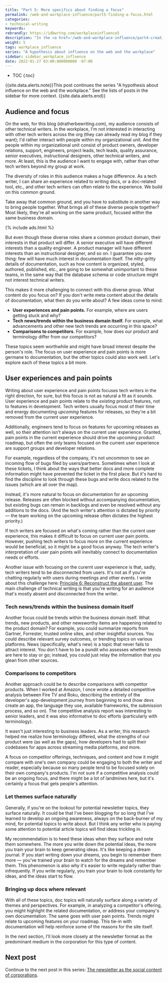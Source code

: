 ```yaml
---
title: "Part 5: More specifics about finding a focus"
permalink: /web-and-workplace-influence/part5-finding-a-focus.html
categories:
- technical-writing
keywords:
rebrandly: https://idbwrtng.com/workplaceinfluence5
description: "In the <a href='/web-and-workplace-influence/part4-creating-engaging-content.html'>previous post</a>, I debated about the type of content that engages an audience versus the type of content engages the writer. I said  the thinking/writing process is probably more valuable than the subject, but also that the subject should be something you, the writer, should be naturally drawn to because you'll be most productive being in that space. At the same time, if you want to engage a particular audience, you need to find topics that both you and the audience resonate with, which might be challenging. In this section, I'll get a little more down-to-earth about my audience and focus."
weight: 5
tags: workplace_influence
series: "A hypothesis about influence on the web and the workplace"
sidebar: sidebar_workplace_influence
date: 2022-01-27 03:00:000000000 -07:00
---
```


* TOC
{:toc}

{{site.data.alerts.note}}This post continues the series "A hypothesis about influence on the web and the workplace." See the lists of posts in the sidebar for more context. {{site.data.alerts.end}}

## Audience and focus

On the web, for this blog (idratherbewriting.com), my audience consists of other technical writers. In the workplace, I'm not interested in interacting with other tech writers across the org (they can already read my blog if they want); I'd rather interact with people within my organizational unit. And the people within my organizational unit consist of product owners, developer relations, support, engineers, project leads, tech leads, quality assurance, senior executives, instructional designers, other technical writers, and more. At least, this is the audience I want to engage with, rather than other tech writers beyond my group at work.

The diversity of roles in this audience makes a huge difference. As a tech writer, I can share an experience related to writing docs, or a doc-related tool, etc., and other tech writers can often relate to the experience. We build on this common ground.

Take away that common ground, and you have to substitute in another way to bring people together. What brings all of these diverse people together? Most likely, they're all working on the same product, focused within the same business domain.

{% include ads.html %}

But even though these diverse roles share a common product domain, their interests in that product will differ. A senior executive will have different interests than a quality engineer. A product manager will have different interests than an instructional designer, and so on. I guarantee you one thing: few will have much interest in documentation itself. The nitty-gritty details of documentation, such as how content is organized, styled, authored, published, etc., are going to be somewhat unimportant to these teams, in the same way that the database schema or code structure might not interest technical writers.

This makes it more challenging to connect with this diverse group. What content do you focus on? If you don't write meta content about the details of documentation, what then do you write about? A few ideas come to mind:

* **User experiences and pain points.** For example, where are users getting stuck and why?
* **Tech news/trends within the business domain itself.** For example, what advancements and other new tech trends are occurring in this space?
* **Comparisons to competitors**. For example, how does our product and terminology differ from our competitors?

These topics seem worthwhile and might have broad interest despite the person's role. The focus on user experience and pain points is more germane to documentation, but the other topics could also work well. Let's explore each of these topics a bit more.

## User experiences and pain points

Writing about user experience and pain points focuses tech writers in the right direction, for sure, but this focus is not as natural a fit as it sounds. User experience and pain points relate to the *existing* product features, not to features in development. Tech writers usually focus most of their time and energy documenting *upcoming* features for releases, so they're a bit removed from the current user experience.

Additionally, engineers tend to focus on features for upcoming releases as well, so their attention isn't always on the current user experience. Granted, pain points in the current experience should drive the upcoming product roadmap, but often the only teams focused on the current user experience are support groups and developer relations.

For example, regardless of the company, it's not uncommon to see an incoming flow of bugs filed by users/partners. Sometimes when I look at these tickets, I think about the ways that better docs and more complete information might have prevented the ticket in the first place. But it's hard to find the discipline to look through these bugs and write docs related to the issues (which are all over the map).

Instead, it's more natural to focus on documentation for an upcoming release. Releases are often blocked without accompanying documentation, but existing bugs can remain in backlogs and even be resolved without any additions to the docs. (And the tech writer's attention is dictated by priority &mdash; the team working on the upcoming release often dictates the highest priority.)

If tech writers are focused on what's coming rather than the current user experience, this makes it difficult to focus on current user pain points. However, pushing tech writers to focus more on the current experience would be beneficial, so it might be a good focus anyway. The tech writer's interpretation of user pain points will inevitably connect to documentation needs or efforts.

Another issue with focusing on the curernt user experience is that, sadly, tech writers tend to be disconnected from users. It's not as if you're chatting regularly with users during meetings and other events. I wrote about this challenge here: [Principle 6: Reconstruct the absent user](https://idratherbewriting.com/simplifying-complexity/reconstructing-the-absent-user.html). The main challenge of technical writing is that you're writing for an audience that's mostly absent and disconnected from the writer.

### Tech news/trends within the business domain itself

Another focus could be trends within the business domain itself. What trends, new products, and other newsworthy items are happening related to the product domain? For example, you could summarize reports from Gartner, Forrester, trusted online sites, and other insightful sources. You could describe relevant survey outcomes, or trending topics on various platforms. News (specifically, what's new) is a topic that never fails to attract interest. You don't have to be a pundit who assesses whether trends are here to stay or go; instead, you could just relay the information that you glean from other sources.

### Comparisons to competitors

Another approach could be to describe comparisons with competitor products. When I worked at Amazon, I once wrote a detailed competitive analysis between Fire TV and Roku, describing the entirety of the developer's app-development journey from beginning to end (how devs create an app, the language they use, available frameworks, the submission process, and so on). The competitive analysis report was interesting to senior leaders, and it was also informative to doc efforts (particularly with terminology).

It wasn't just interesting to business leaders. As a writer, this research helped me realize how terminology differed, what the strengths of our product were (as well as the gaps), how developers had to split their codebases for apps across streaming media platforms, and more.

A focus on competitor offerings, techniques, and content and how it might compare with one's own company could be engaging to both the writer and reader, especially because so many people tend to be focused solely on their own company's products. I'm not sure if a competitive analysis could be an ongoing focus, and there might be a lot of landmines here, but it's certainly a focus that gets people's attention.

### Let themes surface naturally

Generally, if you're on the lookout for potential newsletter topics, they surface naturally. It could be that I've been blogging for so long that I've learned to develop an ongoing awareness, always on the back-burner of my mind, for potential topics to write about. But I think any writer who is paying some attention to potential article topics will find ideas trickling in.

My recommendation is to heed these ideas when they surface and note them somewhere. The more you write down the potential ideas, the more you train your brain to keep generating ideas. It's like keeping a dream journal. If you start writing down your dreams, you begin to remember them more &mdash; you've trained your brain to watch for the dreams and remember them. This phenomenon is also why it's easier to write regularly rather than infrequently. If you write regularly, you train your brain to look constantly for ideas, and the ideas start to flow.

### Bringing up docs where relevant

With all of these topics, doc topics will naturally surface along a variety of themes and perspectives. For example, in analyzing a competitor's offering, you might highlight the related documentation, or address your company's own documentation. The same goes with user pain points. Trends might relate to upcoming features on your roadmap. This tie-in with documentation will help reinforce some of the reasons for the site itself.

In the next section, I'll look more closely at the newsletter format as the predominant medium in the corporation for this type of content.

## Next post

Continue to the next post in this series: [The newsletter as the social content of corporations](/web-and-workplace-influence/part6-newsletter-content-medium.html).